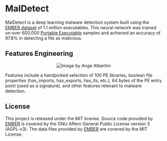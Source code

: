# MalDetect

MalDetect is a deep learning malware detection system built using the [EMBER dataset](https://www.tensorflow.org) of 1.1 million executables. This neural network was trained on over 600,000 [Portable Executable](https://docs.microsoft.com/en-us/windows/win32/debug/pe-format) samples and achieved an accuracy of 97.8% in detecting a file as malicious.

## Features Engineering

<p align="center">
  <img src="https://i.imgur.com/RiVOPoE.jpg" alt="Image by Ange Albertini"/>
</p>

Features include a handpicked selection of 100 PE libraries, boolean file properties (has_imports, has_exports, has_tls, etc.), 64 bytes of the PE entry point (used as a signature), and other features relevant to malware detection.

## License

This project is released under the MIT license. Source code provided by [EMBER](https://github.com/endgameinc/ember) is covered by the GNU Affero General Public License version 3 (AGPL-v3). The data files provided by [EMBER](https://github.com/endgameinc/ember) are covered by the MIT License.
